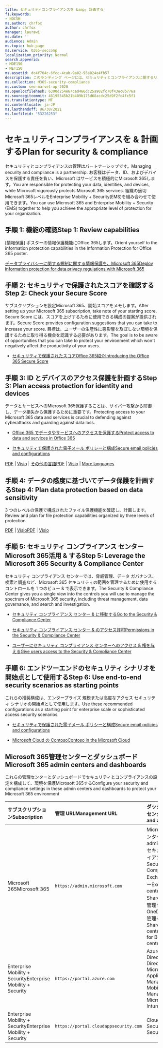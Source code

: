 ```yaml
---
title: セキュリティコンプライアンスを &amp; 計画する
f1.keywords:
- NOCSH
ms.author: chrfox
author: chrfox
manager: laurawi
ms.date: ''
audience: Admin
ms.topic: hub-page
ms.service: O365-seccomp
localization_priority: Normal
search.appverid:
- MOE150
- MET150
ms.assetid: dc4f704c-6fcc-4cab-9a02-95a824e4fb57
description: このランディング ページには、セキュリティとコンプライアンスに関するリンクと計画情報がOffice 365。
ms.collection: M365-security-compliance
ms.custom: seo-marvel-apr2020
ms.openlocfilehash: 6300d254e67cad466dc25a902fc70f43ec0b776a
ms.sourcegitcommit: 48195345b21b409b175d68acdc25d9f2fc4fc5f1
ms.translationtype: MT
ms.contentlocale: ja-JP
ms.lasthandoff: 06/30/2021
ms.locfileid: "53226253"
---
```

# <a name="plan-for-security-amp-compliance"></a><span data-ttu-id="d6e0d-103">セキュリティコンプライアンスを &amp; 計画する</span><span class="sxs-lookup"><span data-stu-id="d6e0d-103">Plan for security &amp; compliance</span></span>

<span data-ttu-id="d6e0d-104">セキュリティとコンプライアンスの管理はパートナーシップです。</span><span class="sxs-lookup"><span data-stu-id="d6e0d-104">Managing security and compliance is a partnership.</span></span> <span data-ttu-id="d6e0d-105">お客様はデータ、ID、およびデバイスを保護する責任を負い、Microsoft はサービスを積極的にMicrosoft 365します。</span><span class="sxs-lookup"><span data-stu-id="d6e0d-105">You are responsible for protecting your data, identities, and devices, while Microsoft vigorously protects Microsoft 365 services.</span></span> <span data-ttu-id="d6e0d-106">組織の適切Microsoft 365レベルをEnterprise Mobility + Security(EMS)を組み合わせて使用できます。</span><span class="sxs-lookup"><span data-stu-id="d6e0d-106">You can use Microsoft 365 and Enterprise Mobility + Security (EMS) together to help you achieve the appropriate level of protection for your organization.</span></span>
  
## <a name="step-1-review-capabilities"></a><span data-ttu-id="d6e0d-107">手順 1: 機能の確認</span><span class="sxs-lookup"><span data-stu-id="d6e0d-107">Step 1: Review capabilities</span></span>

<span data-ttu-id="d6e0d-108">[情報保護] ポスターの情報保護機能にOffice 365します。</span><span class="sxs-lookup"><span data-stu-id="d6e0d-108">Orient yourself to the information protection capabilities in the Information Protection for Office 365 poster.</span></span> 
  
[<span data-ttu-id="d6e0d-109">データプライバシーに関する規制に関する情報保護を、Microsoft 365</span><span class="sxs-lookup"><span data-stu-id="d6e0d-109">Deploy information protection for data privacy regulations with Microsoft 365</span></span>](../solutions/information-protection-deploy.md)
  
## <a name="step-2-check-your-secure-score"></a><span data-ttu-id="d6e0d-110">手順 2: セキュリティで保護されたスコアを確認する</span><span class="sxs-lookup"><span data-stu-id="d6e0d-110">Step 2: Check your Secure Score</span></span>

<span data-ttu-id="d6e0d-111">サブスクリプションを設定Microsoft 365、開始スコアをメモします。</span><span class="sxs-lookup"><span data-stu-id="d6e0d-111">After setting up your Microsoft 365 subscription, take note of your starting score.</span></span> <span data-ttu-id="d6e0d-112">Secure Score には、スコアを上げするために使用できる構成の提案が提供されます。</span><span class="sxs-lookup"><span data-stu-id="d6e0d-112">Secure Score provides configuration suggestions that you can take to increase your score.</span></span> <span data-ttu-id="d6e0d-113">目標は、ユーザーの生産性に悪影響を及ぼしない環境を保護するために取り得る機会を認識する必要があります。</span><span class="sxs-lookup"><span data-stu-id="d6e0d-113">The goal is to be aware of opportunities that you can take to protect your environment which won't negatively affect the productivity of your users.</span></span>
  
- [<span data-ttu-id="d6e0d-114">セキュリティで保護されたスコアOffice 365紹介</span><span class="sxs-lookup"><span data-stu-id="d6e0d-114">Introducing the Office 365 Secure Score</span></span>](../security/defender/microsoft-secure-score.md)
    
## <a name="step-3-plan-access-protection-for-identity-and-devices"></a><span data-ttu-id="d6e0d-115">手順 3: ID とデバイスのアクセス保護を計画する</span><span class="sxs-lookup"><span data-stu-id="d6e0d-115">Step 3: Plan access protection for identity and devices</span></span>

<span data-ttu-id="d6e0d-116">データとサービスへのMicrosoft 365保護することは、サイバー攻撃から防御し、データ損失から保護するために重要です。</span><span class="sxs-lookup"><span data-stu-id="d6e0d-116">Protecting access to your Microsoft 365 data and services is crucial to defending against cyberattacks and guarding against data loss.</span></span>
  
- [<span data-ttu-id="d6e0d-117">Office 365 でデータやサービスへのアクセスを保護する</span><span class="sxs-lookup"><span data-stu-id="d6e0d-117">Protect access to data and services in Office 365</span></span>](protect-access-to-data-and-services.md)
    
- [<span data-ttu-id="d6e0d-118">セキュリティで保護された電子メール ポリシーと構成</span><span class="sxs-lookup"><span data-stu-id="d6e0d-118">Secure email policies and configurations</span></span>](../security/office-365-security/secure-email-recommended-policies.md)
    
<span data-ttu-id="d6e0d-119">[PDF](https://go.microsoft.com/fwlink/p/?linkid=841656) | [Visio](https://go.microsoft.com/fwlink/p/?linkid=841657) | [その他の言語](https://www.microsoft.com/download/details.aspx?id=55032)</span><span class="sxs-lookup"><span data-stu-id="d6e0d-119">[PDF](https://go.microsoft.com/fwlink/p/?linkid=841656) | [Visio](https://go.microsoft.com/fwlink/p/?linkid=841657) | [More languages](https://www.microsoft.com/download/details.aspx?id=55032)</span></span>
  
## <a name="step-4-plan-data-protection-based-on-data-sensitivity"></a><span data-ttu-id="d6e0d-120">手順 4: データの感度に基づいてデータ保護を計画する</span><span class="sxs-lookup"><span data-stu-id="d6e0d-120">Step 4: Plan data protection based on data sensitivity</span></span>

<span data-ttu-id="d6e0d-121">3 つのレベルの保護で構成されたファイル保護機能を確認し、計画します。</span><span class="sxs-lookup"><span data-stu-id="d6e0d-121">Review and plan for file protection capabilities organized by three levels of protection.</span></span>
  
<span data-ttu-id="d6e0d-122">[PDF](https://download.microsoft.com/download/7/8/9/789645A5-BD10-4541-BC33-F8D1EFF5E911/MSFT_cloud_architecture_O365%20file%20protection.pdf) | [Visio](https://download.microsoft.com/download/7/8/9/789645A5-BD10-4541-BC33-F8D1EFF5E911/MSFT_cloud_architecture_O365%20file%20protection.vsdx)</span><span class="sxs-lookup"><span data-stu-id="d6e0d-122">[PDF](https://download.microsoft.com/download/7/8/9/789645A5-BD10-4541-BC33-F8D1EFF5E911/MSFT_cloud_architecture_O365%20file%20protection.pdf) | [Visio](https://download.microsoft.com/download/7/8/9/789645A5-BD10-4541-BC33-F8D1EFF5E911/MSFT_cloud_architecture_O365%20file%20protection.vsdx)</span></span>
  
## <a name="step-5-leverage-the-microsoft-365-security-amp-compliance-center"></a><span data-ttu-id="d6e0d-123">手順 5: セキュリティ コンプライアンス センター Microsoft 365活用 &amp; する</span><span class="sxs-lookup"><span data-stu-id="d6e0d-123">Step 5: Leverage the Microsoft 365 Security &amp; Compliance Center</span></span>

<span data-ttu-id="d6e0d-124">セキュリティ コンプライアンス センターでは、脅威管理、データ ガバナンス、検索と調査など、Microsoft 365 セキュリティの範囲を管理するために使用するコントロールを 1 つのビュー &amp; で表示できます。</span><span class="sxs-lookup"><span data-stu-id="d6e0d-124">The Security &amp; Compliance Center gives you a single view into the controls you will use to manage the spectrum of Microsoft 365 security, including threat management, data governance, and search and investigation.</span></span> 
  
- [<span data-ttu-id="d6e0d-125">セキュリティ コンプライアンス センター &amp; に移動する</span><span class="sxs-lookup"><span data-stu-id="d6e0d-125">Go to the Security &amp; Compliance Center</span></span>](./microsoft-365-compliance-center.md)
    
- [<span data-ttu-id="d6e0d-126">セキュリティ コンプライアンス センター &amp; のアクセス許可</span><span class="sxs-lookup"><span data-stu-id="d6e0d-126">Permissions in the Security &amp; Compliance Center</span></span>](~/security/office-365-security/protect-against-threats.md)
    
- [<span data-ttu-id="d6e0d-127">ユーザーにセキュリティ コンプライアンス センターへのアクセス &amp; 権を与える</span><span class="sxs-lookup"><span data-stu-id="d6e0d-127">Give users access to the Security &amp; Compliance Center</span></span>](~/security/office-365-security/grant-access-to-the-security-and-compliance-center.md)
    
## <a name="step-6-use-end-to-end-security-scenarios-as-starting-points"></a><span data-ttu-id="d6e0d-128">手順 6: エンドツーエンドのセキュリティ シナリオを開始点として使用する</span><span class="sxs-lookup"><span data-stu-id="d6e0d-128">Step 6: Use end-to-end security scenarios as starting points</span></span>

<span data-ttu-id="d6e0d-129">これらの推奨構成は、エンタープライズ 規模または高度なアクセス セキュリティ シナリオの開始点として使用します。</span><span class="sxs-lookup"><span data-stu-id="d6e0d-129">Use these recommended configurations as a starting point for enterprise scale or sophisticated access security scenarios.</span></span>
  
- [<span data-ttu-id="d6e0d-130">セキュリティで保護された電子メール ポリシーと構成</span><span class="sxs-lookup"><span data-stu-id="d6e0d-130">Secure email policies and configurations</span></span>](../security/office-365-security/secure-email-recommended-policies.md)
    
- [<span data-ttu-id="d6e0d-131">Microsoft Cloud の Contoso</span><span class="sxs-lookup"><span data-stu-id="d6e0d-131">Contoso in the Microsoft Cloud</span></span>](../enterprise/contoso-case-study.md)
    
## <a name="microsoft-365-admin-centers-and-dashboards"></a><span data-ttu-id="d6e0d-132">Microsoft 365管理センターとダッシュボード</span><span class="sxs-lookup"><span data-stu-id="d6e0d-132">Microsoft 365 admin centers and dashboards</span></span>

<span data-ttu-id="d6e0d-133">これらの管理センターとダッシュボードでセキュリティとコンプライアンスの設定を構成して、環境を保護Microsoft 365する</span><span class="sxs-lookup"><span data-stu-id="d6e0d-133">Configure your security and compliance settings in these admin centers and dashboards to protect your Microsoft 365 environment</span></span>
  
|<span data-ttu-id="d6e0d-134">**サブスクリプション**</span><span class="sxs-lookup"><span data-stu-id="d6e0d-134">**Subscription**</span></span>|<span data-ttu-id="d6e0d-135">**管理 URL**</span><span class="sxs-lookup"><span data-stu-id="d6e0d-135">**Management URL**</span></span>|<span data-ttu-id="d6e0d-136">**ダッシュボードと管理センター**</span><span class="sxs-lookup"><span data-stu-id="d6e0d-136">**Dashboards and admin centers**</span></span>|
|:-----|:-----|:-----|
|<span data-ttu-id="d6e0d-137">Microsoft 365</span><span class="sxs-lookup"><span data-stu-id="d6e0d-137">Microsoft 365</span></span>  <br/> |`https://admin.microsoft.com`  <br/> | <span data-ttu-id="d6e0d-138">Microsoft 365 管理センター</span><span class="sxs-lookup"><span data-stu-id="d6e0d-138">Microsoft 365 admin center</span></span>  <br/>  <span data-ttu-id="d6e0d-139">セキュリティ/コンプライアンス センター</span><span class="sxs-lookup"><span data-stu-id="d6e0d-139">Security &amp; Compliance Center</span></span>  <br/>  <span data-ttu-id="d6e0d-140">Exchange 管理センター</span><span class="sxs-lookup"><span data-stu-id="d6e0d-140">Exchange admin center</span></span>  <br/>  <span data-ttu-id="d6e0d-141">SharePointセンターと管理センター OneDrive for Business管理センター</span><span class="sxs-lookup"><span data-stu-id="d6e0d-141">SharePoint admin center and OneDrive for Business admin center</span></span>  <br/> |
|<span data-ttu-id="d6e0d-142">Enterprise Mobility + Security</span><span class="sxs-lookup"><span data-stu-id="d6e0d-142">Enterprise Mobility + Security</span></span>  <br/> |`https://portal.azure.com`  <br/> | <span data-ttu-id="d6e0d-143">Azure Active Directory</span><span class="sxs-lookup"><span data-stu-id="d6e0d-143">Azure Active Directory</span></span>  <br/>  <span data-ttu-id="d6e0d-144">Microsoft Mobile Application Management</span><span class="sxs-lookup"><span data-stu-id="d6e0d-144">Microsoft Mobile Application Management</span></span>  <br/>  <span data-ttu-id="d6e0d-145">Microsoft Intune</span><span class="sxs-lookup"><span data-stu-id="d6e0d-145">Microsoft Intune</span></span>  <br/> |
|<span data-ttu-id="d6e0d-146">Enterprise Mobility + Security</span><span class="sxs-lookup"><span data-stu-id="d6e0d-146">Enterprise Mobility + Security</span></span>  <br/> |`https://portal.cloudappsecurity.com`  <br/> | <span data-ttu-id="d6e0d-147">Cloud App Security</span><span class="sxs-lookup"><span data-stu-id="d6e0d-147">Cloud App Security</span></span>  <br/> |